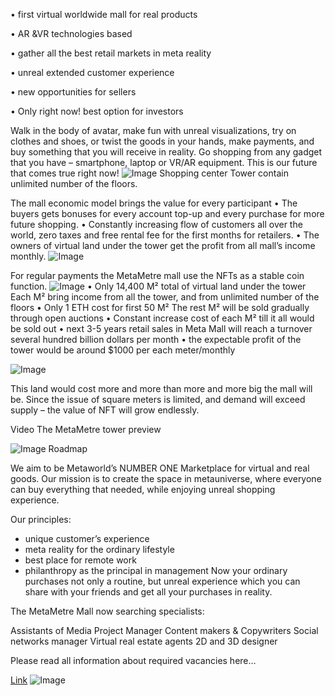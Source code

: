 •	first virtual worldwide mall for real products

•	AR &VR technologies based

•	gather all the best retail markets in meta reality

•	unreal extended customer experience

•	new opportunities for sellers

•	Only right now! best option for investors 

Walk in the body of avatar, make fun with unreal visualizations, try on clothes and shoes, or twist the goods in your hands, make payments, and buy something that you will receive in reality.
Go shopping from any gadget that you have – smartphone, laptop or VR/AR equipment.
This is our future that comes true right now!
![Image](https://raw.githubusercontent.com/MetaMetre/welcome/18b7bd2d65572d3b3b3d4cca2f2f284c653a0f4c/Images/001.jpg)
Shopping center Tower contain unlimited number of the floors.

The mall economic model brings the value for every participant
•	The buyers gets bonuses for every account top-up and every purchase for more future shopping.
•	Constantly increasing flow of customers all over the world, zero taxes and free rental fee for the first months for retailers.
•	The owners of virtual land under the tower get the profit from all mall’s income monthly.
![Image](https://raw.githubusercontent.com/MetaMetre/welcome/18b7bd2d65572d3b3b3d4cca2f2f284c653a0f4c/Images/004.jpg)

For regular payments the MetaMetre mall use the NFTs as a stable coin function.
![Image](https://raw.githubusercontent.com/MetaMetre/welcome/18b7bd2d65572d3b3b3d4cca2f2f284c653a0f4c/Images/010.jpg)
•	Only 14,400 М² total of virtual land under the tower
Each М² bring income from all the tower, and from unlimited number of the floors 
•	Only 1 ETH cost for first 50 М²
The rest М² will be sold gradually through open auctions
•	Constant increase cost of each М² till it all would be sold out 
•	next 3-5 years retail sales in Meta Mall will reach a turnover several hundred billion dollars per month
•	the expectable profit of the tower would be around $1000 per each meter/monthly

![Image](https://github.com/MetaMetre/welcome/blob/master/Images/S16.jpg?raw=true)

This land would cost more and more than more and more big the mall will be. Since the issue of square meters is limited, and demand will exceed supply – the value of NFT will grow endlessly.


Video The MetaMetre tower preview

![Image](https://raw.githubusercontent.com/MetaMetre/welcome/18b7bd2d65572d3b3b3d4cca2f2f284c653a0f4c/Images/RMpart8.jpg)
Roadmap


We aim to be Metaworld’s NUMBER ONE Marketplace for virtual and real goods. 
Our mission is to create the space in metauniverse, where everyone can buy everything that needed, while enjoying unreal shopping experience. 


Our principles:
-	unique customer’s experience
-	meta reality for the ordinary lifestyle
-	best place for remote work
-	philanthropy as the principal in management
Now your ordinary purchases not only a routine, but unreal experience which you can share with your friends and get all your purchases in reality. 

The MetaMetre Mall now searching specialists:

Assistants of Media Project Manager
Content makers & Copywriters
Social networks manager
Virtual real estate agents
2D and 3D designer

Please read all information about required vacancies here…




[Link](https://opensea.io/MetaMetre) 
![Image](https://raw.githubusercontent.com/MetaMetre/welcome/master/Images/logo.png)

